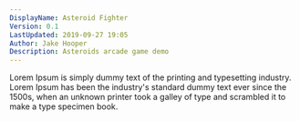 ```yaml
---
DisplayName: Asteroid Fighter
Version: 0.1
LastUpdated: 2019-09-27 19:05
Author: Jake Hooper
Description: Asteroids arcade game demo
---
```

Lorem Ipsum is simply dummy text of the printing and typesetting industry. Lorem Ipsum has been the industry's standard dummy text ever since the 1500s, when an unknown printer took a galley of type and scrambled it to make a type specimen book.